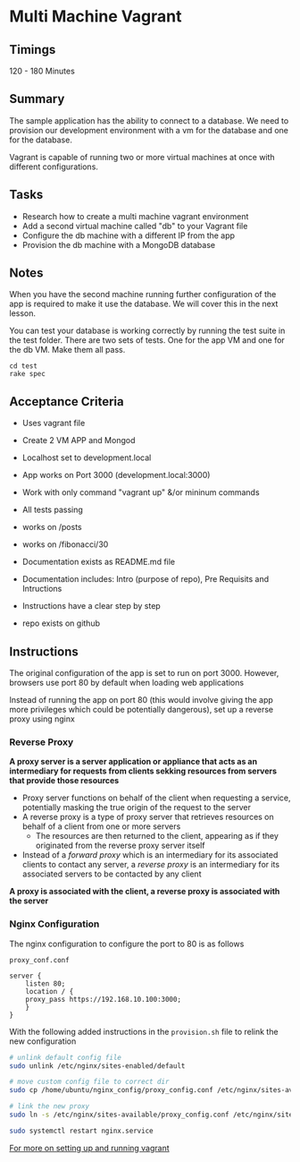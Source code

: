 # Multi Machine Vagrant

## Timings

120 - 180 Minutes

## Summary

The sample application has the ability to connect to a database. We need to provision our development environment with a vm for the database and one for the database.

Vagrant is capable of running two or more virtual machines at once with different configurations.

## Tasks

* Research how to create a multi machine vagrant environment
* Add a second virtual machine called "db" to your Vagrant file
* Configure the db machine with a different IP from the app
* Provision the db machine with a MongoDB database


## Notes

When you have the second machine running further configuration of the app is required to make it use the database. We will cover this in the next lesson.

You can test your database is working correctly by running the test suite in the test folder. There are two sets of tests. One for the app VM and one for the db VM. Make them all pass.

```
cd test
rake spec
```


## Acceptance Criteria

* Uses vagrant file
* Create 2 VM APP and Mongod
* Localhost set to development.local

* App works on Port 3000 (development.local:3000)

* Work with only command "vagrant up" &/or mininum commands
* All tests passing
* works on /posts
* works on /fibonacci/30

* Documentation exists as README.md file
* Documentation includes: Intro (purpose of repo), Pre Requisits  and Intructions
* Instructions have a clear step by step

* repo exists on github


## Instructions

The original configuration of the app is set to run on port 3000. However, browsers use port 80 by default when loading web applications

Instead of running the app on port 80 (this would involve giving the app more privileges which could be potentially dangerous), set up a reverse proxy using nginx

### Reverse Proxy

**A proxy server is a server application or appliance that acts as an intermediary for requests from clients sekking resources from servers that provide those resources**
- Proxy server functions on behalf of the client when requesting a service, potentially masking the true origin of the request to the server
- A reverse proxy is a type of proxy server that retrieves resources on behalf of a client from one or more servers
	- The resources are then returned to the client, appearing as if they originated from the reverse proxy server itself
- Instead of a _forward proxy_ which is an intermediary for its associated clients to contact any server, a _reverse proxy_ is an intermediary for its associated servers to be contacted by any client

**A proxy is associated with the client, a reverse proxy is associated with the server**

### Nginx Configuration

The nginx configuration to configure the port to 80 is as follows

``proxy_conf.conf``
```
server {
	listen 80;
	location / {
	proxy_pass https://192.168.10.100:3000;
	}
}
```

With the following added instructions in the ``provision.sh`` file to relink the new configuration

```bash
# unlink default config file
sudo unlink /etc/nginx/sites-enabled/default

# move custom config file to correct dir
sudo cp /home/ubuntu/nginx_config/proxy_config.conf /etc/nginx/sites-available/proxy_config.conf

# link the new proxy 
sudo ln -s /etc/nginx/sites-available/proxy_config.conf /etc/nginx/sites-enabled/proxy_config.conf

sudo systemctl restart nginx.service
```

[For more on setting up and running vagrant](https://github.com/ldaijiw/task_dev_env_app)